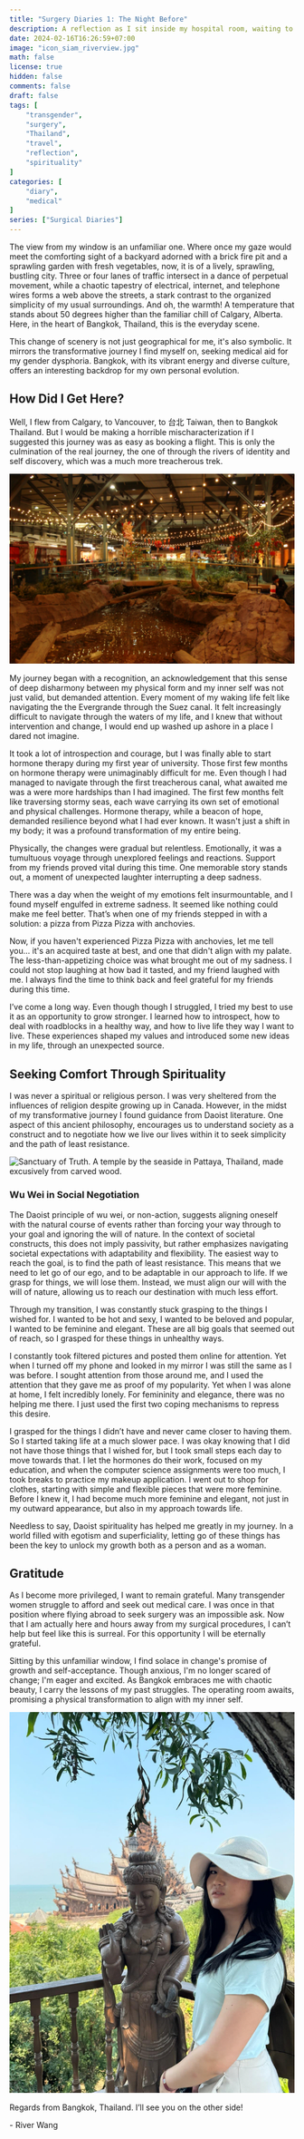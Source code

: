 ```yaml
---
title: "Surgery Diaries 1: The Night Before"
description: A reflection as I sit inside my hospital room, waiting to be carted off into the operating room.  This is going to be a big moment in my gender transition journey.  This diary reflects on the struggles I faced and what I am grateful for.
date: 2024-02-16T16:26:59+07:00
image: "icon_siam_riverview.jpg"
math: false
license: true
hidden: false
comments: false
draft: false
tags: [
    "transgender",
    "surgery",
    "Thailand",
    "travel",
    "reflection",
    "spirituality"
]
categories: [
    "diary",
    "medical"
]
series: ["Surgical Diaries"]
---
```


The view from my window is an unfamiliar one. Where once my gaze would meet the comforting sight of a backyard adorned with a brick fire pit and a sprawling garden with fresh vegetables, now, it is of a lively, sprawling, bustling city. Three or four lanes of traffic intersect in a dance of perpetual movement, while a chaotic tapestry of electrical, internet, and telephone wires forms a web above the streets, a stark contrast to the organized simplicity of my usual surroundings. And oh, the warmth! A temperature that stands about 50 degrees higher than the familiar chill of Calgary, Alberta. Here, in the heart of Bangkok, Thailand, this is the everyday scene.

This change of scenery is not just geographical for me, it's also symbolic. It mirrors the transformative journey I find myself on, seeking medical aid for my gender dysphoria. Bangkok, with its vibrant energy and diverse culture, offers an interesting backdrop for my own personal evolution.

## How Did I Get Here?

Well, I flew from Calgary, to Vancouver, to 台北 Taiwan, then to Bangkok Thailand.  But I would be making a horrible mischaracterization if I suggested this journey was as easy as booking a flight.  This is only the culmination of the real journey, the one of through the rivers of identity and self discovery, which was a much more treacherous trek.

![Vancouver International Airport in preparation for Lunar New Year](YVR_airport.JPG)

My journey began with a recognition, an acknowledgement that this sense of deep disharmony between my physical form and my inner self was not just valid, but demanded attention.  Every moment of my waking life felt like navigating the the Evergrande through the Suez canal.  It felt increasingly difficult to navigate through the waters of my life, and I knew that without intervention and change, I would end up washed up ashore in a place I dared not imagine.

It took a lot of introspection and courage, but I was finally able to start hormone therapy during my first year of university.  Those first few months on hormone therapy were unimaginably difficult for me.  Even though I had managed to navigate through the first treacherous canal, what awaited me was a were more hardships than I had imagined.  The first few months felt like traversing stormy seas, each wave carrying its own set of emotional and physical challenges. Hormone therapy, while a beacon of hope, demanded resilience beyond what I had ever known. It wasn't just a shift in my body; it was a profound transformation of my entire being.

Physically, the changes were gradual but relentless. Emotionally, it was a tumultuous voyage through unexplored feelings and reactions.  Support from my friends proved vital during this time.  One memorable story stands out, a moment of unexpected laughter interrupting a deep sadness.

There was a day when the weight of my emotions felt insurmountable, and I found myself engulfed in extreme sadness. It seemed like nothing could make me feel better.  That’s when one of my friends stepped in with a solution: a pizza from Pizza Pizza with anchovies.

Now, if you haven't experienced Pizza Pizza with anchovies, let me tell you… it's an acquired taste at best, and one that didn't align with my palate. The less-than-appetizing choice was what brought me out of my sadness.  I could not stop laughing at how bad it tasted, and my friend laughed with me.  I always find the time to think back and feel grateful for my friends during this time.

I’ve come a long way.  Even though though I struggled, I tried my best to use it as an opportunity to grow stronger.  I learned how to introspect, how to deal with roadblocks in a healthy way, and how to live life they way I want to live.  These experiences shaped my values and introduced some new ideas in my life, through an unexpected source.

## Seeking Comfort Through Spirituality

I was never a spiritual or religious person.  I was very sheltered from the influences of religion despite growing up in Canada.  However, in the midst of my transformative journey I found guidance from Daoist literature.  One aspect of this ancient philosophy, encourages us to understand society as a construct and to negotiate how we live our lives within it to seek simplicity and the path of least resistance.

![Sanctuary of Truth.  A temple by the seaside in Pattaya, Thailand, made excusively from carved wood.](sanctuary_of_truth_balcony.JPG)

### Wu Wei in Social Negotiation

The Daoist principle of wu wei, or non-action, suggests aligning oneself with the natural course of events rather than forcing your way through to your goal and ignoring the will of nature.  In the context of societal constructs, this does not imply passivity, but rather emphasizes navigating societal expectations with adaptability and flexibility.  The easiest way to reach the goal, is to find the path of least resistance.  This means that we need to let go of our ego, and to be adaptable in our approach to life.  If we grasp for things, we will lose them.  Instead, we must align our will with the will of nature, allowing us to reach our destination with much less effort.

Through my transition, I was constantly stuck grasping to the things I wished for.  I wanted to be hot and sexy, I wanted to be beloved and popular, I wanted to be feminine and elegant.  These are all big goals that seemed out of reach, so I grasped for these things in unhealthy ways.

I constantly took filtered pictures and posted them online for attention.  Yet when I turned off my phone and looked in my mirror I was still the same as I was before.  I sought attention from those around me, and I used the attention that they gave me as proof of my popularity.  Yet when I was alone at home, I felt incredibly lonely.  For femininity and elegance, there was no helping me there.  I just used the first two coping mechanisms to repress this desire.

I grasped for the things I didn’t have and never came closer to having them.  So I started taking life at a much slower pace.  I was okay knowing that I did not have those things that I wished for, but I took small steps each day to move towards that.  I let the hormones do their work, focused on my education, and when the computer science assignments were too much, I took breaks to practice my makeup application.  I went out to shop for clothes, starting with simple and flexible pieces that were more feminine.  Before I knew it, I had become much more feminine and elegant, not just in my outward appearance, but also in my approach towards life. 

Needless to say, Daoist spirituality has helped me greatly in my journey.  In a world filled with egotism and superficiality, letting go of these things has been the key to unlock my growth both as a person and as a woman.

## Gratitude

As I become more privileged, I want to remain grateful.  Many transgender women struggle to afford and seek out medical care.  I was once in that position where flying abroad to seek surgery was an impossible ask.  Now that I am actually here and hours away from my surgical procedures, I can’t help but feel like this is surreal.  For this opportunity I will be eternally grateful. 

Sitting by this unfamiliar window, I find solace in change's promise of growth and self-acceptance. Though anxious, I'm no longer scared of change; I'm eager and excited. As Bangkok embraces me with chaotic beauty, I carry the lessons of my past struggles.  The operating room awaits, promising a physical transformation to align with my inner self.

![Me posing in front of the Sanctuary of Truth](bitch_me.jpg)

Regards from Bangkok, Thailand.  I’ll see you on the other side!

\- River Wang